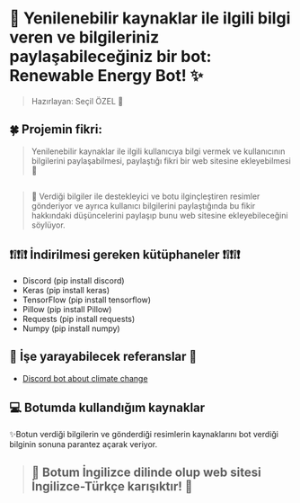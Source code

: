 # 🎉 Yenilenebilir kaynaklar ile ilgili bilgi veren ve bilgileriniz paylaşabileceğiniz bir bot: Renewable Energy Bot! ✨
> Hazırlayan: Seçil ÖZEL 🌸
## 🍀 Projemin fikri:
> Yenilenebilir kaynaklar ile ilgili kullanıcıya bilgi vermek ve kullanıcının bilgilerini paylaşabilmesi, paylaştığı fikri bir web sitesine ekleyebilmesi 💾
##
> 🔮 Verdiği bilgiler ile destekleyici ve botu ilginçleştiren resimler gönderiyor ve ayrıca kullanıcı bilgilerini paylaştığında bu fikir hakkındaki düşüncelerini paylaşıp bunu web sitesine ekleyebileceğini söylüyor.

## ❗❕❗❕❗ İndirilmesi gereken kütüphaneler ❗❕❗❕❗
- Discord (pip install discord)
- Keras (pip install keras)
- TensorFlow (pip install tensorflow)
- Pillow (pip install Pillow)
- Requests (pip install requests)
- Numpy (pip install numpy)

## 🎊 İşe yarayabilecek referanslar 🎊
- [Discord bot about climate change](https://github.com/AnargyaDebug/AntiTrash-Bot)

## 💻 Botumda kullandığım kaynaklar
✨Botun verdiği bilgilerin ve gönderdiği resimlerin kaynaklarını bot verdiği bilginin sonuna parantez açarak veriyor.

> ## 💠 Botum İngilizce dilinde olup web sitesi İngilizce-Türkçe karışıktır! 💠
